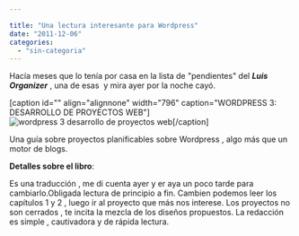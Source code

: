 ```yaml
---

title: "Una lectura interesante para Wordpress"
date: "2011-12-06"
categories: 
  - "sin-categoria"
---
```


Hacía meses que lo tenía por casa en la lista de "pendientes" del _**Luis Organizer**_ , una de esas  y mira ayer por la noche cayó.

\[caption id="" align="alignnone" width="796" caption="WORDPRESS 3: DESARROLLO DE PROYECTOS WEB"\]![wordpress 3 desarrollo de proyectos web](images/6465362611_47d1bb9b59_b.jpg "WORDPRESS 3: DESARROLLO DE PROYECTOS WEB")\[/caption\]

Una guía sobre proyectos planificables sobre Wordpress , algo más que un motor de blogs.

**Detalles sobre el libro**:

Es una traducción , me di cuenta ayer y er aya un poco tarde para cambiarlo.Obligada lectura de principio a fin. Cambien podemos leer los capítulos 1 y 2 , luego ir al proyecto que más nos interese. Los proyectos no son cerrados , te incita la mezcla de los diseños propuestos. La redacción es simple , cautivadora y de rápida lectura.

